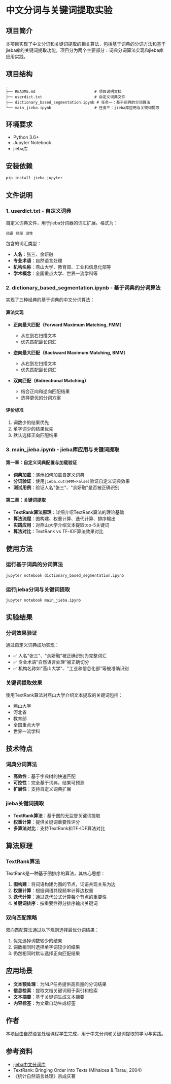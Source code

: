 # 中文分词与关键词提取实验

## 项目简介

本项目实现了中文分词和关键词提取的相关算法，包括基于词典的分词方法和基于jieba库的关键词提取功能。项目分为两个主要部分：词典分词算法实现和jieba库应用实践。

## 项目结构

```
.
├── README.md                          # 项目说明文档
├── userdict.txt                       # 自定义词典文件
├── dictionary_based_segmentation.ipynb # 任务一：基于词典的分词算法
└── main_jieba.ipynb                   # 任务三：jieba库应用与关键词提取
```

## 环境要求

- Python 3.6+
- Jupyter Notebook
- jieba库

## 安装依赖

```bash
pip install jieba jupyter
```

## 文件说明

### 1. userdict.txt - 自定义词典

自定义词典文件，用于jieba分词器的词汇扩展。格式为：

```
词语 频率 词性
```

包含的词汇类型：
- **人名**：张三、余妍融
- **专业术语**：自然语言处理
- **机构名称**：燕山大学、教育部、工业和信息化部等
- **学术概念**：全国重点大学、世界一流学科等

### 2. dictionary_based_segmentation.ipynb - 基于词典的分词算法

实现了三种经典的基于词典的中文分词算法：

#### 算法实现
- **正向最大匹配（Forward Maximum Matching, FMM）**
  - 从左到右扫描文本
  - 优先匹配最长词汇
  
- **逆向最大匹配（Backward Maximum Matching, BMM）**
  - 从右到左扫描文本
  - 优先匹配最长词汇
  
- **双向匹配（Bidirectional Matching）**
  - 结合正向和逆向匹配结果
  - 选择更优的分词方案

#### 评价标准
1. 词数少的结果优先
2. 单字词少的结果优先
3. 默认选择正向匹配结果

### 3. main_jieba.ipynb - jieba库应用与关键词提取

#### 第一章：自定义词典配置与加载验证

- **词典加载**：演示如何加载自定义词典
- **分词验证**：使用`jieba.cut(HMM=False)`验证自定义词典效果
- **测试用例**：验证人名"张三"、"余妍融"是否被正确识别

#### 第二章：关键词提取

- **TextRank算法原理**：详细介绍TextRank算法的理论基础
- **算法流程**：图构建、权重计算、迭代计算、排序输出
- **实践应用**：对燕山大学介绍文本提取top-5关键词
- **算法对比**：TextRank vs TF-IDF算法效果对比

## 使用方法

### 运行基于词典的分词算法

```bash
jupyter notebook dictionary_based_segmentation.ipynb
```

### 运行jieba分词与关键词提取

```bash
jupyter notebook main_jieba.ipynb
```

## 实验结果

### 分词效果验证

通过自定义词典成功实现：
- ✅ 人名"张三"、"余妍融"被正确识别为完整词汇
- ✅ 专业术语"自然语言处理"被正确切分
- ✅ 机构名称如"燕山大学"、"工业和信息化部"等被准确识别

### 关键词提取效果

使用TextRank算法对燕山大学介绍文本提取的关键词包括：
- 燕山大学
- 河北省  
- 教育部
- 全国重点大学
- 世界一流学科

## 技术特点

### 词典分词算法
- **高效性**：基于字典树的快速匹配
- **可控性**：完全基于词典，结果可预测
- **扩展性**：支持自定义词典扩展

### jieba关键词提取
- **TextRank算法**：基于图的无监督关键词提取
- **权重计算**：提供关键词重要性评分
- **多算法对比**：支持TextRank和TF-IDF算法对比

## 算法原理

### TextRank算法

TextRank是一种基于图排序的算法，其核心思想：

1. **图构建**：将词语构建为图的节点，词语共现关系为边
2. **权重计算**：根据词语共现频率计算边权重
3. **迭代计算**：通过迭代公式计算每个节点的重要性
4. **关键词排序**：按重要性得分排序输出关键词

### 双向匹配策略

双向匹配算法通过以下规则选择最优分词结果：
1. 优先选择词数较少的结果
2. 词数相同时选择单字词较少的结果  
3. 仍然相同时默认选择正向匹配结果

## 应用场景

- **文本预处理**：为NLP任务提供高质量的分词结果
- **信息检索**：提取文档关键词用于索引和检索
- **文本摘要**：基于关键词生成文本摘要
- **内容标签**：为文章自动生成标签

## 作者

本项目由自然语言处理课程学生完成，用于中文分词和关键词提取的学习与实践。

## 参考资料

- [jieba中文分词库](https://github.com/fxsjy/jieba)
- TextRank: Bringing Order into Texts (Mihalcea & Tarau, 2004)
- 《统计自然语言处理》宗成庆著 